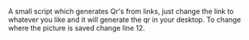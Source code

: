 A small script which generates Qr's from links, just change the link to whatever you like and it will generate the qr in your desktop. 
To change where the picture is saved change line 12.
